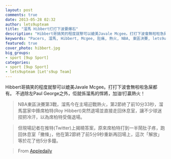 ```yaml
---
layout: post
comments: true
date: 2013-05-28 02:32
author: lets9upteam
title: "溜馬 Hibbert打打下波要爆石"
description: "Hibbert哥搞笑的程度就黎可以媲美Javale Mcgee。打打下波會無啦啦急屎都有。不過除左Paul George之外，佢就係溜馬的悍將，加油!打贏熱火！NBA東區決賽第3戰，溜馬今在主場迎戰熱火"
keywords: "Pacers, 溜馬, Hibbert, Mcgee, 肚痛, 熱火, NBA, 東區決賽, lets9upteam, 9up sport, 休息室"
featured: true
cover_photo: hibbert.jpg
big_groups: 
- sport [9up Sport]
categories: 
- sport [9up Sport]
- lets9upteam [Let's9up Team]
---
```


Hibbert哥搞笑的程度就黎可以媲美Javale Mcgee。打打下波會無啦啦急屎都有。
不過除左Paul George之外，佢就係溜馬的悍將，加油!打贏熱火！

<!-- more -->

>NBA東區決賽第3戰，溜馬今在主場迎戰熱火，第2節終了前10分33秒，溜馬當家中鋒席柏特(Roy Hibbert)突然退場並直接走回休息室，讓不少球迷捏把冷汗，以為席柏特受傷退場。

>但現場記者在推特(Twitter)上揭曉答案，原來席柏特打到一半鬧肚子疼，跑回休息室「撇條」，他在第2節終了前5分9秒重新再回場上，這次「解放」等於花了他5分多鐘。

>From [Appledaily](http://www.appledaily.com.tw/mobile/rnewsarticle/artid/182009/issueid/20130527)
